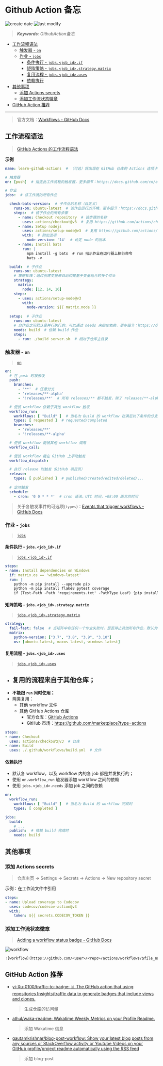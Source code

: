 Github Action 备忘
===
<!--START_SECTION:badge-->

![create date](https://img.shields.io/static/v1?label=create%20date&message=2022-08-xx&label_color=gray&color=lightsteelblue&style=flat-square)
![last modify](https://img.shields.io/static/v1?label=last%20modify&message=2025-08-15%2022%3A16%3A49&label_color=gray&color=thistle&style=flat-square)

<!--END_SECTION:badge-->
<!--info
top: false
draft: false
hidden: false
tag: [tools]
-->

> ***Keywords**: GithubAction备忘*

<!--START_SECTION:paper_title-->
<!--END_SECTION:paper_title-->

<!--START_SECTION:toc-->
- [工作流程语法](#工作流程语法)
    - [触发器 - `on`](#触发器---on)
    - [作业 - `jobs`](#作业---jobs)
        - [条件执行 - `jobs.<job_id>.if`](#条件执行---jobsjob_idif)
        - [矩阵策略 - `jobs.<job_id>.strategy.matrix`](#矩阵策略---jobsjob_idstrategymatrix)
        - [复用流程 - `jobs.<job_id>.uses`](#复用流程---jobsjob_iduses)
        - [依赖执行](#依赖执行)
- [其他事项](#其他事项)
    - [添加 Actions secrets](#添加-actions-secrets)
    - [添加工作流状态徽章](#添加工作流状态徽章)
- [GitHub Action 推荐](#github-action-推荐)
<!--END_SECTION:toc-->

---

> 官方文档：[Workflows - GitHub Docs](https://docs.github.com/cn/actions/using-workflows)

## 工作流程语法
> [GitHub Actions 的工作流程语法](https://docs.github.com/cn/actions/using-workflows/workflow-syntax-for-github-actions)

**示例**
```yaml
name: learn-github-actions  # （可选）将出现在 GitHub 仓库的 Actions 选项卡中的工作流程名称。

# 触发器
on: [push]  # 指定此工作流程的触发器，更多细节：https://docs.github.com/cn/actions/using-workflows/workflow-syntax-for-github-actions#onpushpull_requestpull_request_targetpathspaths-ignore

# 作业
jobs:  # 该工作流的所有作业

  check-bats-version:  # 子作业的名称（自定义）
    runs-on: ubuntu-latest  # 该作业运行的环境，更多细节：https://docs.github.com/cn/actions/reference/workflow-syntax-for-github-actions#jobsjob_idruns-on
    steps:  # 该子作业的所有步骤
      - name: Checkout repository  # 该步骤的名称
        uses: actions/checkout@v3  # 复用 https://github.com/actions/checkout/tree/v3
      - name: Setup nodejs
        uses: actions/setup-node@v3  # 复用 https://github.com/actions/setup-node/tree/v3
        with:  # 附加选项
          node-version: '14'  # 设定 node 的版本
      - name: Install bats  
        run: |
          npm install -g bats  # run 指示作业在运行器上执行命令
          bats -v

  build:  # 子作业
    runs-on: ubuntu-latest
    # 策略矩阵：通过创建变量来自动构建基于变量组合的多个作业
    strategy:
      matrix:  
        node: [12, 14, 16]
    steps:
      - uses: actions/setup-node@v3
        with:
          node-version: ${{ matrix.node }}
    
  setup:  # 子作业
    runs-on: ubuntu-latest
    # 自作业之间默认是并行执行的，可以通过 needs 来指定依赖，更多细节：https://docs.github.com/cn/actions/using-jobs/using-jobs-in-a-workflow#defining-prerequisite-jobs
    needs: build  # 依赖 build 作业
    steps:
      - run: ./build_server.sh  # 相对于仓库主目录
```

### 触发器 - `on`
> [`on`](https://docs.github.com/cn/actions/using-workflows/workflow-syntax-for-github-actions#onpushpull_requestpull_request_targetpathspaths-ignore)

```yaml
on:
  # 在 push 时被触发
  push:
    branches:
      - '**'  # 任意分支
      - 'releases/**-alpha'
      - '!releases/**'  # 所有 releases/** 都不触发，除了 releases/**-alpha

  # 使该 workflow 依赖于其他 workflow 触发
  workflow_run:
    workflows: [ "Build" ]  # 当名为 Build 的 workflow 在满足以下条件的分支上执行时，本 workflow 才会被执行
    types: [ requested ]  # requested/completed
    branches:
      - 'releases/**'
      - '!releases/**-alpha'

  # 使该 workflow 能被其他 workflow 调用
  workflow_call:

  # 使该 workflow 能在 GitHub 上手动触发
  workflow_dispatch:

  # 执行 release 时触发（GitHub 项目页）
  release:
    types: [ published ]  # published/created/edited/deleted/...
  
  # 定时触发
  schedule:
    - cron: '0 0 * * *'  # cron 语法，UTC 时间，+08:00 即北京时间
```

> 关于各触发事件的可选项(`types`)：[Events that trigger workflows - GitHub Docs](https://docs.github.com/cn/actions/using-workflows/events-that-trigger-workflows#available-events)


### 作业 - `jobs`
> [`jobs`](https://docs.github.com/cn/actions/using-workflows/workflow-syntax-for-github-actions#jobs)

#### 条件执行 - `jobs.<job_id>.if`
> [`jobs.<job_id>.if`](https://docs.github.com/cn/actions/using-workflows/workflow-syntax-for-github-actions#jobsjob_idif)

```yaml
steps:
- name: Install dependencies on Windows
  if: matrix.os == 'windows-latest'
  run: |
    python -m pip install --upgrade pip
    python -m pip install flake8 pytest coverage
    if (Test-Path -Path 'requirements.txt' -PathType Leaf) {pip install -r requirements.txt}
```

#### 矩阵策略 - `jobs.<job_id>.strategy.matrix`
> [`jobs.<job_id>.strategy.matrix`](https://docs.github.com/cn/actions/using-workflows/workflow-syntax-for-github-actions#jobsjob_idstrategymatrix)

```yaml
strategy:
  fail-fast: false  # 当矩阵中有任何一个作业失败时，是否停止其他所有作业，默认为 true，建议设为 false
  matrix:
    python-version: ["3.7", "3.8", "3.9", "3.10"]
    os: [ubuntu-latest, macos-latest, windows-latest]
```

#### 复用流程 - `jobs.<job_id>.uses`
> [`jobs.<job_id>.uses`](https://docs.github.com/cn/actions/using-workflows/workflow-syntax-for-github-actions#jobsjob_iduses)

- 复用的流程来自于其他仓库；
    - 
- **不能跟 `run` 同时使用**；
- 两类复用：
    - 其他 workflow 文件
    - 其他 GitHub Actions 仓库
        - 官方仓库：[GitHub Actions](https://github.com/actions)
        - GitHub 市场：https://github.com/marketplace?type=actions

```yaml
steps:
- name: Checkout
  uses: actions/checkout@v3  # 仓库
- name: Build
  uses: ./.github/workflows/build.yml  # 文件
```

#### 依赖执行

- 默认各 workflow，以及 workflow 内的各 job 都是并发执行的；
- 使用 `on.workflow_run` 触发器添加 workflow 之间的依赖
- 使用 `jobs.<job_id>.needs` 添加 job 之间的依赖

```yml
on:
  workflow_run:
    workflows: [ "Build" ]  # 当名为 Build 的 workflow 完成时
    types: [ completed ]

jobs:
  build:
    # ...
  publish:  # 依赖 build 完成时
    needs: build
```

## 其他事项

### 添加 Actions secrets
> 仓库主页 -> Settings -> Secrets -> Actions -> New repository secret

示例：在工作流文件中引用
```yaml
steps:
- name: Upload coverage to Codecov
  uses: codecov/codecov-action@v3
  with:
    token: ${{ secrets.CODECOV_TOKEN }}
```

### 添加工作流状态徽章
> [Adding a workflow status badge - GitHub Docs](https://docs.github.com/cn/actions/monitoring-and-troubleshooting-workflows/adding-a-workflow-status-badge)

![workflow](https://github.com/imhuay/space/actions/workflows/daily.yml/badge.svg?branch=master)
```txt
![workflow](https://github.com/<user>/<repo>/actions/workflows/$file_name.yml/badge.svg?branch=master)
```

## GitHub Action 推荐

- [yi-Xu-0100/traffic-to-badge: 📊 The GitHub action that using repositories Insights/traffic data to generate badges that include views and clones.](https://github.com/yi-Xu-0100/traffic-to-badge)
    > 生成仓库的访问量
- [athul/waka-readme: Wakatime Weekly Metrics on your Profile Readme.](https://github.com/athul/waka-readme)
    > 添加 Wakatime 信息
- [gautamkrishnar/blog-post-workflow: Show your latest blog posts from any sources or StackOverflow activity or Youtube Videos on your GitHub profile/project readme automatically using the RSS feed](https://github.com/gautamkrishnar/blog-post-workflow)
    > 添加 blog-post
